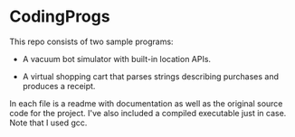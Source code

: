 # CodingProgs 
This repo consists of two sample programs: 

- A vacuum bot simulator with built-in location APIs.  

- A virtual shopping cart that parses strings describing purchases and produces a receipt.

In each file is a readme with documentation as well as the original source code for the project. I've also included a compiled executable just in case. Note that I used gcc. 

